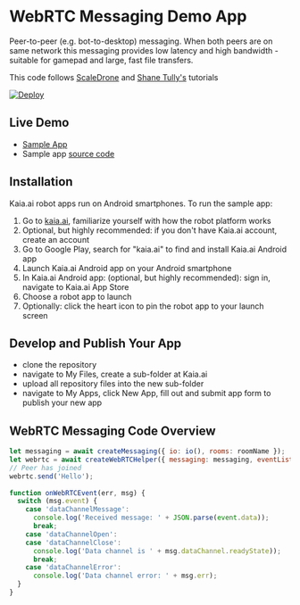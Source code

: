 # WebRTC Messaging Demo App
Peer-to-peer (e.g. bot-to-desktop) messaging.
When both peers are on same network this messaging provides low latency and high bandwidth - suitable for gamepad and large, fast file transfers.

This code follows [ScaleDrone](https://www.scaledrone.com/blog/webrtc-chat-tutorial/) and [Shane Tully's](https://shanetully.com/2014/09/a-dead-simple-webrtc-example/) tutorials

[![Deploy](https://www.oomwoo.com/wp-content/uploads/2018/11/deploy.png)](https://kaia.ai/deploy)

## Live Demo
- [Sample App](https://kaia.ai/view-app/5bf910b2b7f0731e286bbccc)
- Sample app [source code](https://github.com/kaiaai/tree/master/webrtc-messaging)

## Installation
Kaia.ai robot apps run on Android smartphones. To run the sample app:
1. Go to [kaia.ai](https://kaia.ai/), familiarize yourself with how the robot platform works
2. Optional, but highly recommended: if you don't have Kaia.ai account, create an account
3. Go to Google Play, search for "kaia.ai" to find and install Kaia.ai Android app
4. Launch Kaia.ai Android app on your Android smartphone
5. In Kaia.ai Android app: (optional, but highly recommended): sign in, navigate to Kaia.ai App Store
6. Choose a robot app to launch
7. Optionally: click the heart icon to pin the robot app to your launch screen 

## Develop and Publish Your App
- clone the repository
- navigate to My Files, create a sub-folder at Kaia.ai
- upload all repository files into the new sub-folder
- navigate to My Apps, click New App, fill out and submit app form to publish your new app

## WebRTC Messaging Code Overview
```js
let messaging = await createMessaging({ io: io(), rooms: roomName });
let webrtc = await createWebRTCHelper({ messaging: messaging, eventListener: onWebRTCEvent, room: roomName });
// Peer has joined 
webrtc.send('Hello');
 
function onWebRTCEvent(err, msg) {
  switch (msg.event) {
    case 'dataChannelMessage':
      console.log('Received message: ' + JSON.parse(event.data));
      break;
    case 'dataChannelOpen':
    case 'dataChannelClose':
      console.log('Data channel is ' + msg.dataChannel.readyState));
      break;
    case 'dataChannelError':
      console.log('Data channel error: ' + msg.err); 
  }
}
````
